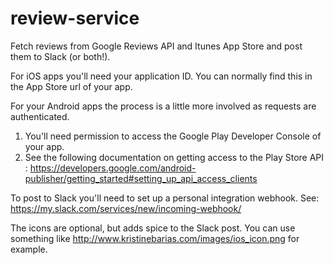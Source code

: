 review-service
================================

Fetch reviews from Google Reviews API and Itunes App Store and post them to Slack (or both!). 

For iOS apps you'll need your application ID. You can normally find this in the App Store url of your app.

For your Android apps the process is a little more involved as requests are authenticated.
1. You'll need permission to access the Google Play Developer Console of your app.
2. See the following documentation on getting access to the Play Store API : 
   https://developers.google.com/android-publisher/getting_started#setting_up_api_access_clients
   
To post to Slack you'll need to set up a personal integration webhook.
See: https://my.slack.com/services/new/incoming-webhook/
   
The icons are optional, but adds spice to the Slack post. 
You can use something like http://www.kristinebarias.com/images/ios_icon.png for example.


